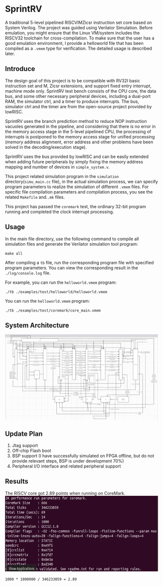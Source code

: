 # SprintRV
A traditional 5-level pipelined RISCVIMZicsr instruction set core based on System Verilog. The project was guided using Verilator Simulation. Before emulation, you might ensure that the Linux VM/system includes the RISCV32 toolchain for cross-compilation.
To make sure that the user has a good emulation environment, I provide a helloworld file that has been compiled as a `.vmem` type for verification. The detailed usage is described later.

## Introduce

The design goal of this project is to be compatible with RV32I basic instruction set and M, Zicsr extensions, and support fixed entry interrupt, machine mode only. SprintRV test bench consists of the CPU core, the data bus, and some other necessary peripheral devices,  including a dual-port RAM, the simulator ctrl, and a timer to produce interrupts. The bus,  simulator ctrl and the timer are from the open-source project provided by lowRISC.

SprintRV uses the branch prediction method to reduce NOP instruction vacuoles generated in the pipeline, and considering that there is no error in the memory access stage in the 5-level pipelined CPU, the processing of interrupts is postponed to the memory access stage for unified processing (memory address alignment, error address and other problems have been solved in the decoding/execution stage).

SprintRV uses the bus provided by lowRISC and can be easily extended when adding future peripherals by simply fixing the memory address mapping and number of devices in `simple_system.v`.

This project related simulation program in the `simulation` directory(`simu_main.cc` file), in the actual simulation process, we can specify program parameters to realize the simulation of different `.vmem` files. For specific file compilation parameters and compilation process, you see the related `Makefile` and.`.mk` files.

This project has passed the `coremark` test, the ordinary 32-bit program running and completed the clock interrupt processing.

## Usage

In the main file directory, use the following command to compile all simulation files and generate the Verilator simulation tool program:

```
make all
```

After compiling a `tb` file, run the corresponding program file with specified program parameters. You can view the corresponding result in the `./log/console.log` file.

For example, you can run the `helloworld.vmem` program:

```
./tb ./examples/test/helloworld/helloworld.vmem
```

You can run the `helloworld.vmem` program:

```
./tb ./examples/test/coremark/core_main.vmem
```

## System Architecture

![image](https://github.com/CastoHu/SprintRV/blob/main/docs/system_arch.png)

## Update Plan

1. Jtag support
2. Off-chip Flash boot
3. BSP support (I have successfully simulated on FPGA offline, but do not provide relevant steps, BSP is under development 70%)
4. Peripheral I/O interface and related peripheral support

## Results

The RISCV core got 2.89 points when running on CoreMark.
![image](https://github.com/CastoHu/SprintRV/blob/main/docs/coremark_res.png)
```
1000 * 1000000 / 346233059 = 2.89
```
